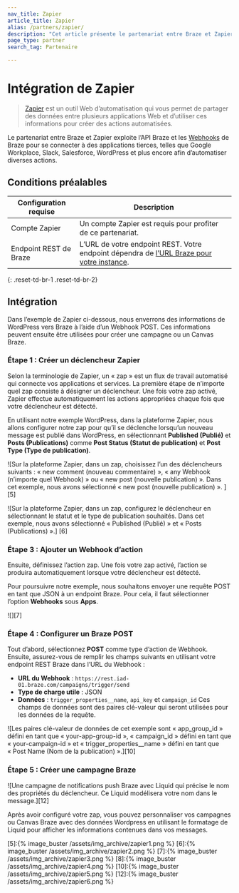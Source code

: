 ```yaml
---
nav_title: Zapier
article_title: Zapier
alias: /partners/zapier/
description: "Cet article présente le partenariat entre Braze et Zapier, un outil Web d’automatisation qui vous permet de partager des données entre plusieurs applications Web et d’utiliser ces informations pour créer des actions automatisées."
page_type: partner
search_tag: Partenaire

---
```

# Intégration de Zapier

> [Zapier][1] est un outil Web d’automatisation qui vous permet de partager des données entre plusieurs applications Web et d’utiliser ces informations pour créer des actions automatisées. 

Le partenariat entre Braze et Zapier exploite l’API Braze et les [Webhooks][3] de Braze pour se connecter à des applications tierces, telles que Google Workplace, Slack, Salesforce, WordPress et plus encore afin d’automatiser diverses actions.

## Conditions préalables

| Configuration requise | Description |
|---|---|
| Compte Zapier | Un compte Zapier est requis pour profiter de ce partenariat. |
| Endpoint REST de Braze | L’URL de votre endpoint REST. Votre endpoint dépendra de [l’URL Braze pour votre instance][0]. |
{: .reset-td-br-1 .reset-td-br-2}

## Intégration

Dans l’exemple de Zapier ci-dessous, nous enverrons des informations de WordPress vers Braze à l’aide d’un Webhook POST. Ces informations peuvent ensuite être utilisées pour créer une campagne ou un Canvas Braze.

### Étape 1 : Créer un déclencheur Zapier

Selon la terminologie de Zapier, un « zap » est un flux de travail automatisé qui connecte vos applications et services. La première étape de n’importe quel zap consiste à désigner un déclencheur. Une fois votre zap activé, Zapier effectue automatiquement les actions appropriées chaque fois que votre déclencheur est détecté.

En utilisant notre exemple WordPress, dans la plateforme Zapier, nous allons configurer notre zap pour qu’il se déclenche lorsqu’un nouveau message est publié dans WordPress, en sélectionnant **Published (Publié)** et **Posts (Publications)** comme **Post Status (Statut de publication)** et **Post Type (Type de publication)**. 

![Sur la plateforme Zapier, dans un zap, choisissez l’un des déclencheurs suivants : « new comment (nouveau commentaire) », « any Webhook (n’importe quel Webhook) » ou « new post (nouvelle publication) ». Dans cet exemple, nous avons sélectionné « new post (nouvelle publication) ». ] [5]

![Sur la plateforme Zapier, dans un zap, configurez le déclencheur en sélectionnant le statut et le type de publication souhaités. Dans cet exemple, nous avons sélectionné « Published (Publié) » et « Posts (Publications) ».] [6]

### Étape 3 : Ajouter un Webhook d’action

Ensuite, définissez l’action zap. Une fois votre zap activé, l’action se produira automatiquement lorsque votre déclencheur est détecté.

Pour poursuivre notre exemple, nous souhaitons envoyer une requête POST en tant que JSON à un endpoint Braze. Pour cela, il faut sélectionner l’option **Webhooks** sous **Apps**.

![][7]

### Étape 4 : Configurer un Braze POST

Tout d’abord, sélectionnez **POST** comme type d’action de Webhook. Ensuite, assurez-vous de remplir les champs suivants en utilisant votre endpoint REST Braze dans l’URL du Webhook :

- **URL du Webhook** : `https://rest.iad-01.braze.com/campaigns/trigger/send`
- **Type de charge utile** : JSON
- **Données** : `trigger_properties__name`, `api_key` et `campaign_id`
Ces champs de données sont des paires clé-valeur qui seront utilisées pour les données de la requête.

![Les paires clé-valeur de données de cet exemple sont « app_group_id » défini en tant que « your-app-group-id », « campaign_id » défini en tant que « your-campaign-id » et « trigger_properties__name » défini en tant que « Post Name (Nom de la publication) ».][10]

### Étape 5 : Créer une campagne Braze

![Une campagne de notifications push Braze avec Liquid qui précise le nom des propriétés du déclencheur. Ce Liquid modélisera votre nom dans le message.][12]

Après avoir configuré votre zap, vous pouvez personnaliser vos campagnes ou Canvas Braze avec des données Wordpress en utilisant le formatage de Liquid pour afficher les informations contenues dans vos messages.

[0]: {{site.baseurl}}/api/basics/#api-definitions
[1]: https://zapier.com/
[3]: {{site.baseurl}}/user_guide/message_building_by_channel/webhooks/creating_a_webhook/#creating-a-webhook
[5]:{% image_buster /assets/img_archive/zapier1.png %}
[6]:{% image_buster /assets/img_archive/zapier2.png %}
[7]:{% image_buster /assets/img_archive/zapier3.png %}
[8]:{% image_buster /assets/img_archive/zapier4.png %}
[10]:{% image_buster /assets/img_archive/zapier5.png %}
[12]:{% image_buster /assets/img_archive/zapier6.png %}